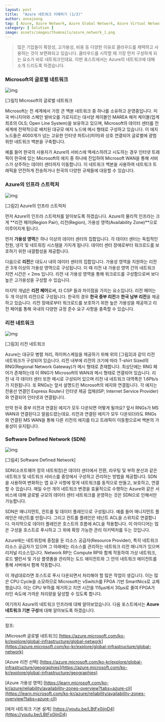 ```yaml
---
layout: post
title:  "Azure 네트워크 이해하기 (1/3)"
author: annajeong
tag: [ Azure, Azure Network, Azure Global Network, Azure Virtual Network ]
category: [ Solution ]
image: assets/images/thumnails/azure_network_1.png
---
```


> 많은 기업들이 확장성, 고가용성, 비용 등 다양한 이유로 클라우드를 채택하고 사용하는 것이 보편화되고 있습니다. 클라우드를 시작할 때 가장 먼저 구성하게 되는 요소가 바로 네트워크인데요. 이번 포스트에서는 Azure의 네트워크에 대해 소개 드리도록 하겠습니다.
> 

### Microsoft의 글로벌 네트워크

![img](https://cdn-images-1.medium.com/max/1200/1*sWIrXsJM9Wm0M98hZwUSIA.png)

[그림1] Microsoft의 글로벌 네트워크

Microsoft는 전 세계에서 가장 큰 백본 네트워크 중 하나를 소유하고 운영중입니다. 미국 버니지아와 스페인 발바오를 가로지르는 대서양 케이블인 MAREA 해저 케이블(업계 최초의 OLS; Open Line System)을 보유하고 있으며, Microsoft의 데이터 센터를 전 세계에 전략적으로 배치된 대규모 에지 노드에 메시 형태로 구성하고 있습니다. 이 에지 노드들은 4000개가 넘는 고유한 인터넷 파트너(피어)와 상호 연결되어 글로벌에 광범위한 네트워크 백본을 구축합니다.

예를 들어 한국의 사용자가 Azure의 서비스에 엑세스하려고 시도하는 경우 인터넷 트래픽이 한국에 있는 Microsoft의 에지 중 하나에 진입하여 Microsoft WAN을 통해 서비스가 상주하는 데이터 센터까지 이동합니다. 이 네트워크 백본을 사용하여 네트워크 트래픽을 안전하게 전송하거나 한국의 다양한 규제들에 대응할 수 있습니다.

### Azure의 인프라 스트럭처

![img](https://cdn-images-1.medium.com/max/1200/1*0HqIK2VFhOhsNC733x5RTA.png)

[그림2] Azure의 인프라 스트럭처

먼저 Azure의 인프라 스트럭처를 알아보도록 하겠습니다. Azure의 물리적 인프라는 크게 **리전 페어(Region Pair), 리전(Region), 가용성 영역(Availability Zone)**으로 이루어지게 됩니다.

먼저 **가용성 영역**은 하나 이상의 데이터 센터의 집합입니다. 각 데이터 센터는 독립적인 전원, 냉각 및 네트워킹 시스템을 가지게 됩니다. 데이터 센터 장애로부터 워크로드를 보호하기 위한 내결함성을 제공합니다.

다음으로 **리전**은 대도시 내의 데이터 센터의 집합입니다. 가용성 영역을 지원하는 리전은 3개 이상의 가용성 영역으로 구성됩니다. 이 때 리전 내 가용성 영역 간의 네트워크 지연 시간은 < 2ms 입니다. 리전 내 가용성 영역을 통해 워크로드를 구성함으로써 보다 높은 고가용성을 구성할 수 있습니다.

마지막 개념은 **리전 페어**로써, 타 CSP 들과 차이점을 가지는 요소입니다. 리전 페어는 두 개 이상의 리전으로 구성됩니다. 한국의 경우 **한국 중부 리전**과 **한국 남부 리전**을 제공하고 있습니다. 리전 장애로부터 워크로드를 보호하기 위한 높은 가용성을 제공하고 리전 페어를 통해 국내의 다양한 규정 준수 요구 사항을 충족할 수 있습니다.

### 리전 네트워크

![img](https://cdn-images-1.medium.com/max/1200/1*Tj7cMO2Rukk8JFXwf32WHg.png)

[그림3] 리전 네트워크

Azure는 대규모 병렬 처리, 하이퍼스케일을 제공하기 위해 위의 [그림3]과 같이 리전 네트워크가 구성되어 있습니다. 리전 내부에 리전의 크기에 따라 T-shirt Sized의 RNG(Regional Network Gateway)가 메시 형태로 존재합니다. 최상단에는 RNG 페어가 존재하는데 이 RNG가 Microsoft의 WAN과 메시 형태로 연결되어 있습니다. 리전 내 각 데이터 센터 또한 메시로 구성되어 있으며 리전 내 네트워크 대역폭은 1.6Pb/s가 지원됩니다. 또 RNGs는 앞서 설명드린 Microsoft의 에지와 연결됩니다. 각 에지는 전용선 연결인 Express Route나 인터넷 제공 업체(ISP; Internet Service Provider)와 연결되어 인터넷과 연결됩니다.

만약 한국 중부 리전과 연결된 에지가 모두 다운되면 어떻게 될까요? 앞서 RNGs가 MS WAN과 연결된다고 말씀드렸는데요. 리전과 연결된 에지가 모두 다운되더라도 RNGs와 연결된 MS WAN을 통해 다른 리전의 에지를 타고 트래픽이 이동함으로써 백본의 가용성이 유지됩니다.

### Software Defined Network (SDN)

![img](https://cdn-images-1.medium.com/max/1200/1*A-mto7pecwr5dxyVye0lWQ.png)

[그림4] Software Defined Network]

SDN(소프트웨어 정의 네트워킹)은 데이터 센터에서 전환, 라우팅 및 부하 분산과 같은 네트워크 및 네트워크 서비스를 중앙에서 구성하고 관리하는 방법을 제공합니다. SDN을 사용하여 변화하는 앱 요구 사항에 맞게 네트워크를 동적으로 만들고, 보호하고, 연결할 수 있습니다. 매일 수만 개의 네트워크 변경을 효율적으로 수행하는 Azure와 같은 서비스에 대해 글로벌 규모의 데이터 센터 네트워크를 운영하는 것은 SDN으로 인해서만 가능합니다.

SDN은 매니지먼트, 컨트롤 및 데이터 플레인으로 구성됩니다. 예를 들어 매니지먼트 플레인은 테넌트를 만듭니다. 그리고 컨트롤 플레인은 테넌트 ACL을 스위치로 연결합니다. 마지막으로 데이터 플레인은 호스트의 흐름에 ACL을 적용합니다. 이 아이디어는 많은 구성을 호스트로 푸시하고 그 위에 확장 가능한 관리 아키텍처를 두는 것입니다.

Azure에는 네트워킹에 중점을 둔 리소스 공급자(Resource Provider), 특히 네트워크 리소스 공급자가 있으며 그 아래에는 리소스를 관리하는 네트워크 리전 매니저가 있으며 리저널 리소스입니다. Network RP는 Compute RP와 함께 작동하여 가상 네트워크, 로드 밸런서 및 가상 플랫폼을 관리하는 도드 에이전트와 그 안의 네트워크 에이전트를 통해 서버에서 함께 작동합니다.

이 개념대로라면 호스트로 푸시 다운되면서 처리해야 할 많은 작업이 생깁니다. 이는 많은 CPU Cycle을 소모하므로 Microsoft는 vSwitch를 FPGA 기반 SmartNics로 교체했습니다. 이는 CPU 부하를 제거하고 지연 시간을 115μs에서 30μs로 줄여 FPGA가 라인 속도에 가까운 처리량을 달성할 수 있도록 합니다.

여기까지 Azure의 네트워크 인프라에 대해 알아보았습니다. 다음 포스트에서는 **Azure 네트워크 기본 구성**에 대해 알아보도록 하겠습니다.

---

참조:

[Microsoft 글로벌 네트워크] [https://azure.microsoft.com/ko-kr/explore/global-infrastructure/global-network](https://azure.microsoft.com/ko-kr/explore/global-infrastructure/global-network)

[Azure 리전 선택] [https://azure.microsoft.com/ko-kr/explore/global-infrastructure/geographies](https://azure.microsoft.com/ko-kr/explore/global-infrastructure/geographies)

[Azure 가용성 영역] [https://learn.microsoft.com/ko-kr/azure/reliability/availability-zones-overview?tabs=azure-cli](https://learn.microsoft.com/ko-kr/azure/reliability/availability-zones-overview?tabs=azure-cli)

[애저 네트워크 기본 설계] [https://youtu.be/LBtFx0ijnD4](https://youtu.be/LBtFx0ijnD4)
